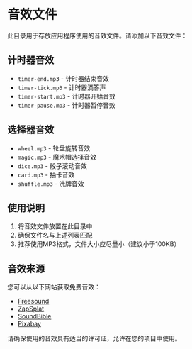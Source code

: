 # 音效文件

此目录用于存放应用程序使用的音效文件。请添加以下音效文件：

## 计时器音效

- `timer-end.mp3` - 计时器结束音效
- `timer-tick.mp3` - 计时器滴答声
- `timer-start.mp3` - 计时器开始音效
- `timer-pause.mp3` - 计时器暂停音效

## 选择器音效

- `wheel.mp3` - 轮盘旋转音效
- `magic.mp3` - 魔术帽选择音效
- `dice.mp3` - 骰子滚动音效
- `card.mp3` - 抽卡音效
- `shuffle.mp3` - 洗牌音效

## 使用说明

1. 将音效文件放置在此目录中
2. 确保文件名与上述列表匹配
3. 推荐使用MP3格式，文件大小应尽量小（建议小于100KB）

## 音效来源

您可以从以下网站获取免费音效：

- [Freesound](https://freesound.org/)
- [ZapSplat](https://www.zapsplat.com/)
- [SoundBible](https://soundbible.com/)
- [Pixabay](https://pixabay.com/sound-effects/)

请确保使用的音效具有适当的许可证，允许在您的项目中使用。 